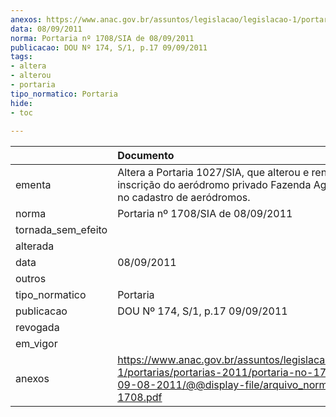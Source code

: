 ```yaml
---
anexos: https://www.anac.gov.br/assuntos/legislacao/legislacao-1/portarias/portarias-2011/portaria-no-1708-sia-de-09-08-2011/@@display-file/arquivo_norma/PA2011-1708.pdf
data: 08/09/2011
norma: Portaria nº 1708/SIA de 08/09/2011
publicacao: DOU Nº 174, S/1, p.17 09/09/2011
tags:
- altera
- alterou
- portaria
tipo_normatico: Portaria
hide: 
- toc 
 
---
```


|                    | Documento                                                                                                                                                         |
|:-------------------|:------------------------------------------------------------------------------------------------------------------------------------------------------------------|
| ementa             | Altera a Portaria 1027/SIA, que alterou e renovou a inscrição do aeródromo privado Fazenda Agroplan (MT) no cadastro de aeródromos.                               |
| norma              | Portaria nº 1708/SIA de 08/09/2011                                                                                                                                |
| tornada_sem_efeito |                                                                                                                                                                   |
| alterada           |                                                                                                                                                                   |
| data               | 08/09/2011                                                                                                                                                        |
| outros             |                                                                                                                                                                   |
| tipo_normatico     | Portaria                                                                                                                                                          |
| publicacao         | DOU Nº 174, S/1, p.17 09/09/2011                                                                                                                                  |
| revogada           |                                                                                                                                                                   |
| em_vigor           |                                                                                                                                                                   |
| anexos             | https://www.anac.gov.br/assuntos/legislacao/legislacao-1/portarias/portarias-2011/portaria-no-1708-sia-de-09-08-2011/@@display-file/arquivo_norma/PA2011-1708.pdf |